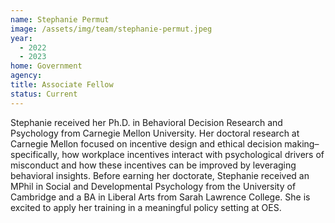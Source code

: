 ```yaml
---
name: Stephanie Permut
image: /assets/img/team/stephanie-permut.jpeg
year:
  - 2022
  - 2023
home: Government
agency:
title: Associate Fellow
status: Current
---
```

Stephanie received her Ph.D. in Behavioral Decision Research and Psychology from Carnegie Mellon University. Her doctoral research at Carnegie Mellon focused on incentive design and ethical decision making–specifically, how workplace incentives interact with psychological drivers of misconduct and how these incentives can be improved by leveraging behavioral insights. Before earning her doctorate, Stephanie received an MPhil in Social and Developmental Psychology from the University of Cambridge and a BA in Liberal Arts from Sarah Lawrence College. She is excited to apply her training in a meaningful policy setting at OES.   
